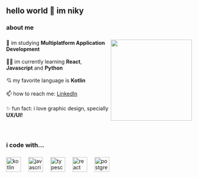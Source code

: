 <h2 align="left">hello world 👋 im niky</h2>

###

<h3 align="left">about me</h3>

###

<img align="right" height="220" src="https://pbs.twimg.com/media/F40_A1sakAAh9XZ?format=jpg&name=large"  />

###

<p align="left">🌱 im studying <b>Multiplatform Application Development</b><br>
  <br>👨‍💻 im currently learning <b>React</b>, <b>Javascript</b> and <b>Python</b><br>
  <br>💘 my favorite language is <b>Kotlin</b><br>
  <br>📫 how to reach me: <a href="https://www.linkedin.com/in/niky19/" target="_blank"> LinkedIn </a> <br><br>✨ fun fact: i love graphic design, specially <b>UX/UI!</b></p>

###

<br clear="both">

<h3 align="left">i code with...</h3>

###

<div align="left">
  <img src="https://skillicons.dev/icons?i=kotlin" height="40" alt="kotlin logo"  />
  <img width="12" />
  <img src="https://skillicons.dev/icons?i=js" height="40" alt="javascript logo"  />
  <img width="12" />
  <img src="https://skillicons.dev/icons?i=ts" height="40" alt="typescript logo"  />
  <img width="12" />
  <img src="https://skillicons.dev/icons?i=react" height="40" alt="react logo"  />
  <img width="12" />
  <img src="https://skillicons.dev/icons?i=postgres" height="40" alt="postgresql logo"  />
</div>

###
